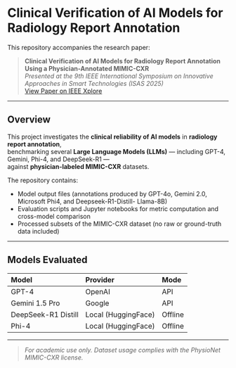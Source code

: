 # Clinical Verification of AI Models for Radiology Report Annotation

This repository accompanies the research paper:

> **Clinical Verification of AI Models for Radiology Report Annotation Using a Physician-Annotated MIMIC-CXR**  
> *Presented at the 9th IEEE International Symposium on Innovative Approaches in Smart Technologies (ISAS 2025)*  
> [View Paper on IEEE Xplore](https://ieeexplore.ieee.org/document/11101953)

---

## Overview

This project investigates the **clinical reliability of AI models** in **radiology report annotation**,  
benchmarking several **Large Language Models (LLMs)** — including GPT-4, Gemini, Phi-4, and DeepSeek-R1 —  
against **physician-labeled MIMIC-CXR** datasets.

The repository contains:
- Model output files (annotations produced by GPT-4o, Gemini 2.0, Microsoft Phi4, and Deepseek-R1-Distill-
Llama-8B)  
- Evaluation scripts and Jupyter notebooks for metric computation and cross-model comparison  
- Processed subsets of the MIMIC-CXR dataset (no raw or ground-truth data included)

---

##  Models Evaluated

| Model | Provider | Mode |
|:------|:----------|:-----|
| GPT-4 | OpenAI | API |
| Gemini 1.5 Pro | Google | API |
| DeepSeek-R1 Distill | Local (HuggingFace) | Offline |
| Phi-4 | Local (HuggingFace) | Offline |

---

> *For academic use only. Dataset usage complies with the PhysioNet MIMIC-CXR license.*

